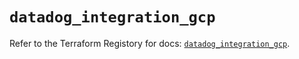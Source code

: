 # `datadog_integration_gcp`

Refer to the Terraform Registory for docs: [`datadog_integration_gcp`](https://registry.terraform.io/providers/datadog/datadog/3.32.0/docs/resources/integration_gcp).

